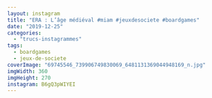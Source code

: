 ```yaml
---
layout: instagram
title: "ERA : L’âge médiéval #miam #jeuxdesociete #boardgames"
date: "2019-12-25"
categories: 
  - "trucs-instagrammes"
tags: 
  - boardgames
  - jeux-de-societe
coverImage: "69745546_739906749830069_6481131369044948169_n.jpg"
imgWidth: 360
imgHeight: 270
instagram: B6gQ3pWIYEI
---
```

